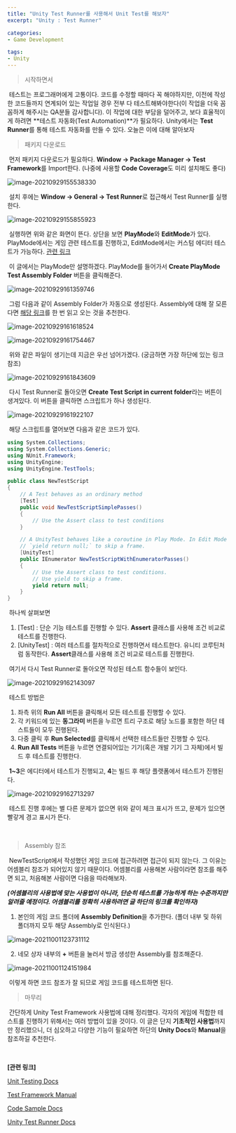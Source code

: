 ```yaml
---
title: "Unity Test Runner를 사용해서 Unit Test를 해보자"
excerpt: "Unity : Test Runner"

categories:
- Game Development

tags:
- Unity
---
```


> 시작하면서

​	테스트는 프로그래머에게 고통이다. 코드를 수정할 때마다 꼭 해야하지만, 이전에 작성한 코드들까지 연계되어 있는 작업일 경우 전부 다 테스트해봐야한다(이 작업을 더욱 꼼꼼하게 해주시는 QA분들 감사합니다). 이 작업에 대한 부담을 덜어주고, 보다 효율적이게 하려면 **테스트 자동화(Test Automation)**가 필요하다. Unity에서는 **Test Runner**를 통해 테스트 자동화를 만들 수 있다. 오늘은 이에 대해 알아보자



> 패키지 다운로드

​	먼저 패키지 다운로드가 필요하다. **Window -> Package Manager -> Test Framework**를 Import한다. (나중에 사용할 **Code Coverage**도 미리 설치해도 좋다)

![image-20210929155538330](../../../assets\images\Unity\Unity_TestRunner_01.png)

​	설치 후에는 **Window -> General -> Test Runner**로 접근해서 Test Runner를 실행한다.

![image-20210929155855923](../../../assets\images\Unity\Unity_TestRunner_02.png)

​	실행하면 위와 같은 화면이 뜬다. 상단을 보면 **PlayMode**와 **EditMode**가 있다. PlayMode에서는 게임 관련 테스트를 진행하고, EditMode에서는 커스텀 에디터 테스트가 가능하다. [관련 링크](https://docs.unity3d.com/Packages/com.unity.test-framework@1.1/manual/edit-mode-vs-play-mode-tests.html)

​	이 글에서는 PlayMode만 설명하겠다. PlayMode를 들어가서 **Create PlayMode Test Assembly Folder** 버튼을 클릭해준다.

![image-20210929161359746](../../../assets\images\Unity\Unity_TestRunner_03.png)

​	그럼 다음과 같이 Assembly Folder가 자동으로 생성된다. Assembly에 대해 잘 모른다면 [해당 링크](https://docs.unity3d.com/kr/2019.4/Manual/ScriptCompilationAssemblyDefinitionFiles.html)를 한 번 읽고 오는 것을 추천한다.

![image-20210929161618524](../../../assets\images\Unity\Unity_TestRunner_04.png)

![image-20210929161754467](../../../assets\images\Unity\Unity_TestRunner_05.png)

​	위와 같은 파일이 생기는데 지금은 우선 넘어가겠다. (궁금하면 가장 하단에 있는 링크 참조)

![image-20210929161843609](../../../assets\images\Unity\Unity_TestRunner_06.png)

​	다시 Test Runner로 돌아오면 **Create Test Script in current folder**라는 버튼이 생겨있다. 이 버튼을 클릭하면 스크립트가 하나 생성된다.

![image-20210929161922107](../../../assets\images\Unity\Unity_TestRunner_07.png)

​	해당 스크립트를 열어보면 다음과 같은 코드가 있다.

```c#
using System.Collections;
using System.Collections.Generic;
using NUnit.Framework;
using UnityEngine;
using UnityEngine.TestTools;

public class NewTestScript
{
    // A Test behaves as an ordinary method
    [Test]
    public void NewTestScriptSimplePasses()
    {
        // Use the Assert class to test conditions
    }

    // A UnityTest behaves like a coroutine in Play Mode. In Edit Mode you can use
    // `yield return null;` to skip a frame.
    [UnityTest]
    public IEnumerator NewTestScriptWithEnumeratorPasses()
    {
        // Use the Assert class to test conditions.
        // Use yield to skip a frame.
        yield return null;
    }
}

```

​	하나씩 살펴보면

1. [Test] : 단순 기능 테스트를 진행할 수 있다. **Assert** 클래스를 사용해 조건 비교로 테스트를 진행한다.
2. [UnityTest] : 여러 테스트를 절차적으로 진행하면서 테스트한다. 유니티 코루틴처럼 동작한다. **Assert**클래스를 사용해 조건 비교로 테스트를 진행한다.

​	여기서 다시 Test Runner로 돌아오면 작성된 테스트 함수들이 보인다.

![image-20210929162143097](../../../assets\images\Unity\Unity_TestRunner_08.png)

​	테스트 방법은

1. 좌측 위의 **Run All** 버튼을 클릭해서 모든 테스트를 진행할 수 있다.
2. 각 키워드에 있는 **동그라미** 버튼을 누르면 트리 구조로 해당 노드를 포함한 하단 테스트들이 모두 진행된다.
3. 다중 클릭 후 **Run Selected**를 클릭해서 선택한 테스트들만 진행할 수 있다.
4. **Run All Tests** 버튼을 누르면 연결되어있는 기기(혹은 개발 기기 그 자체)에서 빌드 후 테스트를 진행한다.

​	**1~3**은 에디터에서 테스트가 진행되고, **4**는 빌드 후 해당 플랫폼에서 테스트가 진행된다.

![image-20210929162713297](../../../assets\images\Unity\Unity_TestRunner_09.png)

​	테스트 진행 후에는 별 다른 문제가 없으면 위와 같이 체크 표시가 뜨고, 문제가 있으면 빨갛게 경고 표시가 뜬다.

​    

> Assembly 참조

​	NewTestScript에서 작성했던 게임 코드에 접근하려면 접근이 되지 않는다. 그 이유는 어셈블리 참조가 되어있지 않기 때문이다. 어셈블리를 사용해본 사람이라면 참조를 해주면 되고, 처음해본 사람이면 다음을 따라해보자.

***(어셈블리의 사용법에 맞는 사용법이 아니라, 단순히 테스트를 가능하게 하는 수준까지만 알려줄 예정이다. 어셈블리를 정확히 사용하려면 글 하단의 링크를 확인하자)***

1. 본인의 게임 코드 폴더에 **Assembly Definition**을 추가한다. (폴더 내부 및 하위 폴더까지 모두 해당 Assembly로 인식된다.)

![image-20211001123731112](../../..\assets\images\Unity\Unity_TestRunner_10.png)

2. 네모 상자 내부의 **+** 버튼을 눌러서 방금 생성한 Assembly를 참조해준다.

![image-20211001124151984](../../..\assets\images\Unity\Unity_TestRunner_11.png)

​	이렇게 하면 코드 참조가 잘 되므로 게임 코드를 테스트하면 된다.



> 마무리

​	간단하게 Unity Test Framework 사용법에 대해 정리했다. 각자의 게임에 적합한 테스트를 진행하기 위해서는 여러 방법이 있을 것이다. 이 글은 단지 **기초적인 사용법**까지만 정리했으니, 더 심오하고 다양한 기능이 필요하면 하단의 **Unity Docs**와 **Manual**을 참조하길 추천한다.

​    

**[관련 링크]**

[Unit Testing Docs](https://docs.unity3d.com/Manual/testing-editortestsrunner.html)

[Test Framework Manual](https://docs.unity3d.com/Packages/com.unity.test-framework@1.1/manual/index.html)

[Code Sample Docs](https://docs.unity3d.com/kr/2018.4/Manual/PlaymodeTestFramework.html)

[Unity Test Runner Docs](https://docs.unity3d.com/kr/2018.4/Manual/testing-editortestsrunner.html)

